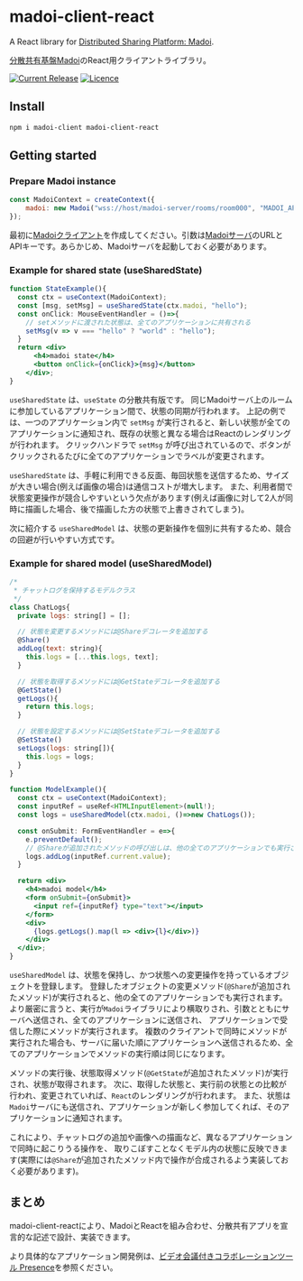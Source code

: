 # madoi-client-react

A React library for <a href="https://github.com/kcg-edu-future-lab/madoi">Distributed Sharing Platform: Madoi</a>.

<a href="https://github.com/kcg-edu-future-lab/madoi">分散共有基盤Madoi</a>のReact用クライアントライブラリ。

[![Current Release](https://img.shields.io/npm/v/madoi-client-react.svg)](https://www.npmjs.com/package/madoi-client-react)
[![Licence](https://img.shields.io/github/license/kcg-edu-future-lab/madoi-client-react.svg)](https://github.com/kcg-edu-future-lab/madoi-client-react/blob/master/LICENSE)


## Install

```bash
npm i madoi-client madoi-client-react
```

## Getting started

### Prepare Madoi instance

```jsx
const MadoiContext = createContext({
    madoi: new Madoi("wss://host/madoi-server/rooms/room000", "MADOI_API_KEY")
});
```

最初に<a href="https://github.com/kcg-edu-future-lab/madoi-client-ts-js">Madoiクライアント</a>を作成してください。引数は<a href="https://github.com/kcg-edu-future-lab/madoi/tree/master/madoi-volatileserver">Madoiサーバ</a>のURLとAPIキーです。あらかじめ、Madoiサーバを起動しておく必要があります。

### Example for shared state (useSharedState)

```jsx
function StateExample(){
  const ctx = useContext(MadoiContext);
  const [msg, setMsg] = useSharedState(ctx.madoi, "hello");
  const onClick: MouseEventHandler = ()=>{
    // setメソッドに渡された状態は、全てのアプリケーションに共有される
    setMsg(v => v === "hello" ? "world" : "hello");
  }
  return <div>
      <h4>madoi state</h4>
      <button onClick={onClick}>{msg}</button>
    </div>;
}
```

`useSharedState` は、`useState` の分散共有版です。
同じMadoiサーバ上のルームに参加しているアプリケーション間で、状態の同期が行われます。
上記の例では、一つのアプリケーション内で `setMsg` が実行されると、新しい状態が全てのアプリケーションに通知され、既存の状態と異なる場合はReactのレンダリングが行われます。
クリックハンドラで `setMsg` が呼び出されているので、ボタンがクリックされるたびに全てのアプリケーションでラベルが変更されます。

`useSharedState` は、手軽に利用できる反面、毎回状態を送信するため、サイズが大きい場合(例えば画像の場合)は通信コストが増大します。
また、利用者間で状態変更操作が競合しやすいという欠点があります(例えば画像に対して2人が同時に描画した場合、後で描画した方の状態で上書きされてしまう)。

次に紹介する `useSharedModel` は、状態の更新操作を個別に共有するため、競合の回避が行いやすい方式です。


### Example for shared model (useSharedModel)

```jsx
/*
 * チャットログを保持するモデルクラス
 */
class ChatLogs{
  private logs: string[] = [];

  // 状態を変更するメソッドには@Shareデコレータを追加する
  @Share()
  addLog(text: string){
    this.logs = [...this.logs, text];
  }

  // 状態を取得するメソッドには@GetStateデコレータを追加する
  @GetState()
  getLogs(){
    return this.logs;
  }

  // 状態を設定するメソッドには@SetStateデコレータを追加する
  @SetState()
  setLogs(logs: string[]){
    this.logs = logs;
  }
}

function ModelExample(){
  const ctx = useContext(MadoiContext);
  const inputRef = useRef<HTMLInputElement>(null!);
  const logs = useSharedModel(ctx.madoi, ()=>new ChatLogs());

  const onSubmit: FormEventHandler = e=>{
    e.preventDefault();
    // @Shareが追加されたメソッドの呼び出しは、他の全てのアプリケーションでも実行される
    logs.addLog(inputRef.current.value);
  }

  return <div>
    <h4>madoi model</h4>
    <form onSubmit={onSubmit}>
      <input ref={inputRef} type="text"></input>
    </form>
    <div>
      {logs.getLogs().map(l => <div>{l}</div>)}
    </div>
  </div>;
}
```

`useSharedModel` は、状態を保持し、かつ状態への変更操作を持っているオブジェクトを登録します。
登録したオブジェクトの変更メソッド(`@Share`が追加されたメソッド)が実行されると、他の全てのアプリケーションでも実行されます。
より厳密に言うと、実行が`Madoi`ライブラリにより横取りされ、引数とともにサーバへ送信され、全てのアプリケーションに送信され、
アプリケーションで受信した際にメソッドが実行されます。
複数のクライアントで同時にメソッドが実行された場合も、サーバに届いた順にアプリケーションへ送信されるため、全てのアプリケーションでメソッドの実行順は同じになります。

メソッドの実行後、状態取得メソッド(`@GetState`が追加されたメソッド)が実行され、状態が取得されます。
次に、取得した状態と、実行前の状態との比較が行われ、変更されていれば、`React`のレンダリングが行われます。
また、状態は`Madoi`サーバにも送信され、アプリケーションが新しく参加してくれば、そのアプリケーションに通知されます。

これにより、チャットログの追加や画像への描画など、異なるアプリケーションで同時に起こりうる操作を、
取りこぼすことなくモデル内の状態に反映できます(実際には`@Share`が追加されたメソッド内で操作が合成されるよう実装しておく必要があります)。


## まとめ

madoi-client-reactにより、MadoiとReactを組み合わせ、分散共有アプリを宣言的な記述で設計、実装できます。

より具体的なアプリケーション開発例は、[ビデオ会議付きコラボレーションツール Presence](https://github.com/kcg-edu-future-lab/presence/)を参照ください。

